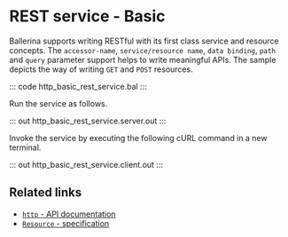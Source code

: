# REST service - Basic

Ballerina supports writing RESTful with its first class service and resource concepts. The `accessor-name`, `service/resource name`, `data binding`, `path` and `query` parameter support helps to write meaningful APIs. The sample depicts the way of writing `GET` and `POST` resources.

::: code http_basic_rest_service.bal :::

Run the service as follows.

::: out http_basic_rest_service.server.out :::

Invoke the service by executing the following cURL command in a new terminal.

::: out http_basic_rest_service.client.out :::

## Related links
- [`http` - API documentation](https://lib.ballerina.io/ballerina/http/latest/)
- [`Resource` - specification](https://ballerina.io/spec/http/#23-resource)
